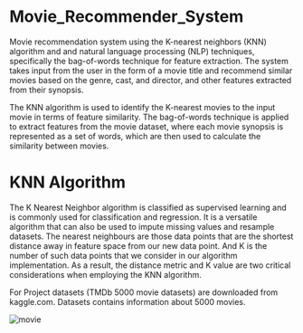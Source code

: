 # Movie_Recommender_System

Movie recommendation system using the K-nearest neighbors (KNN) algorithm and and natural language processing (NLP) techniques, specifically the bag-of-words technique for feature extraction. The system takes input from the user in the form of a movie title and recommend similar movies based on the genre, cast, and director, and other features extracted from their synopsis.

The KNN algorithm is used to identify the K-nearest movies to the input movie in terms of feature similarity. The bag-of-words technique is applied to extract features from the movie dataset, where each movie synopsis is represented as a set of words, which are then used to calculate the similarity between movies.


# KNN Algorithm

The K Nearest Neighbor algorithm is classified as supervised learning and is commonly used for classification and regression. It is a versatile algorithm that can also be used to impute missing values and resample datasets. The nearest neighbours are those data points that are the shortest distance away in feature space from our new data point. And K is the number of such data points that we consider in our algorithm implementation. As a result, the distance metric and K value are two critical considerations when employing the KNN algorithm.



For Project datasets (TMDb 5000 movie datasets) are downloaded from kaggle.com. Datasets contains information about 5000 movies.


![movie](https://user-images.githubusercontent.com/83577844/226948187-ad5abcbf-0c77-49c0-87eb-d0222443078e.jpg)

